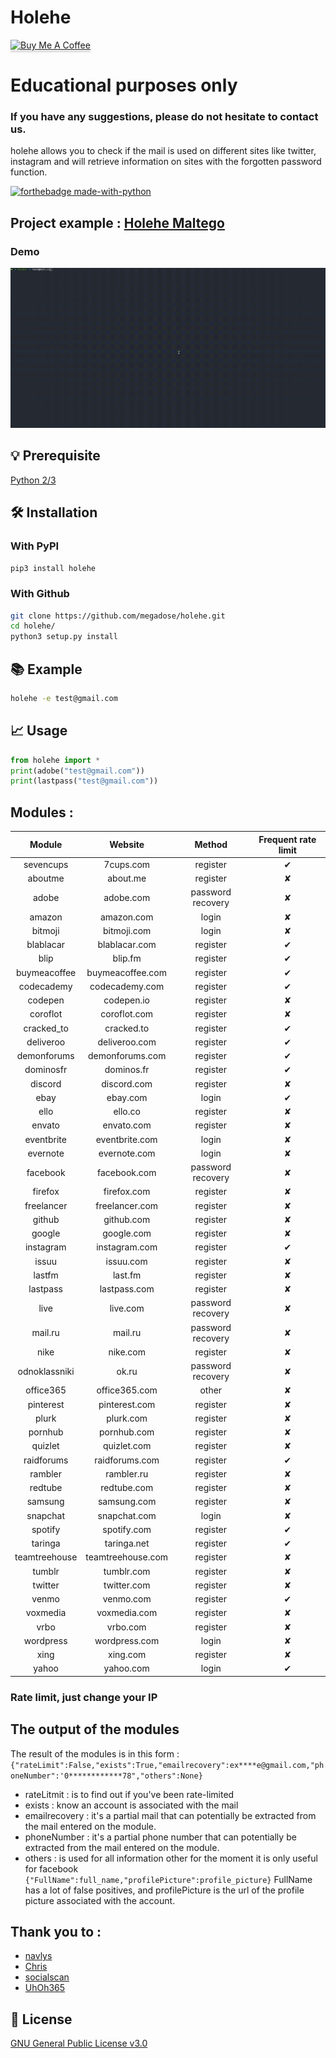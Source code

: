 # Holehe
<a href="https://www.buymeacoffee.com/megadose" target="_blank"><img src="https://www.buymeacoffee.com/assets/img/custom_images/orange_img.png" alt="Buy Me A Coffee" style="height: 41px !important;width: 174px !important;box-shadow: 0px 3px 2px 0px rgba(190, 190, 190, 0.5) !important;-webkit-box-shadow: 0px 3px 2px 0px rgba(190, 190, 190, 0.5) !important;" ></a>
# Educational purposes only

### If you have any suggestions, please do not hesitate to contact us.

holehe allows you to check if the mail is used on different sites like twitter, instagram and will retrieve information on sites with the forgotten password function.

[![forthebadge made-with-python](http://ForTheBadge.com/images/badges/made-with-python.svg)](https://www.python.org/)

## Project example : [Holehe Maltego](https://github.com/megadose/holehe-maltego)

### Demo

![](https://github.com/megadose/gif-demo/raw/master/holehe-demo.gif)

## 💡 Prerequisite

   [Python 2/3](https://www.python.org/downloads/release/python-370/)

## 🛠️ Installation

### With PyPI

```pip3 install holehe```

### With Github

```bash
git clone https://github.com/megadose/holehe.git
cd holehe/
python3 setup.py install
```

## 📚 Example

```bash
holehe -e test@gmail.com
```

## 📈 Usage

```python
from holehe import *
print(adobe("test@gmail.com"))
print(lastpass("test@gmail.com"))
```

## Modules :
|  Module     |    Website     |      Method       | Frequent rate limit |
| :-------:   | :-----------:  | :---------------: | :-----------------: |
|  sevencups  |   7cups.com    |     register      |          ✔          |
|  aboutme    |   about.me     |     register      |          ✘          |
|   adobe     |   adobe.com    | password recovery |          ✘          |
|  amazon     |  amazon.com    |       login       |          ✘          |
|  bitmoji    |  bitmoji.com   |       login       |          ✘          |
| blablacar   | blablacar.com  |     register      |          ✔          |
|    blip     |     blip.fm    |     register      |          ✔          |
|buymeacoffee |buymeacoffee.com|     register      |          ✔          |
| codecademy  | codecademy.com |     register      |          ✔          |
|  codepen    |   codepen.io   |     register      |          ✘          |
|  coroflot   |  coroflot.com  |     register      |          ✘          |
|  cracked_to |  cracked.to    |     register      |          ✔          |
|  deliveroo  | deliveroo.com  |     register      |          ✔          |
|demonforums  |demonforums.com |     register      |          ✔          |
|  dominosfr  |   dominos.fr   |     register      |          ✔          |
|  discord    |  discord.com   |     register      |          ✘          |
|   ebay      |   ebay.com     |       login       |          ✔          |
|   ello      |    ello.co     |     register      |          ✘          |
|  envato     |   envato.com   |     register      |          ✘          |
| eventbrite  | eventbrite.com |       login       |          ✘          |
| evernote    | evernote.com   |       login       |          ✘          |
| facebook    | facebook.com   | password recovery |          ✘          |
|  firefox    |  firefox.com   |     register      |          ✘          |
|freelancer   | freelancer.com |     register      |          ✘          |
|  github     |  github.com    |     register      |          ✘          |
| google      |   google.com   |     register      |          ✘          |
| instagram   | instagram.com  |     register      |          ✔          |
|  issuu      |   issuu.com    |     register      |          ✘          |
|  lastfm     |    last.fm     |     register      |          ✘          |
| lastpass    | lastpass.com   |     register      |          ✘          |
|   live      |   live.com     | password recovery |          ✘          |
|   mail.ru   |    mail.ru     | password recovery |          ✘          |
|   nike      |     nike.com   |     register      |          ✘          |
|odnoklassniki|    ok.ru       | password recovery |          ✘          |
| office365   | office365.com  |       other       |          ✘          |
| pinterest   | pinterest.com  |     register      |          ✘          |
|   plurk     |    plurk.com   |     register      |          ✘          |
|  pornhub    |   pornhub.com  |     register      |          ✘          |
|  quizlet    |   quizlet.com  |     register      |          ✘          |
|  raidforums | raidforums.com |     register      |          ✔          |
|  rambler    |   rambler.ru   |     register      |          ✘          |
|   redtube   |   redtube.com  |     register      |          ✘          |
|  samsung    |  samsung.com   |     register      |          ✘          |
|  snapchat   |  snapchat.com  |       login       |          ✘          |
|   spotify   |  spotify.com   |     register      |          ✔          |
|  taringa    |  taringa.net   |     register      |          ✔          |
|teamtreehouse|teamtreehouse.com|     register     |          ✘          |
|  tumblr     |  tumblr.com    |     register      |          ✘          |
|  twitter    |  twitter.com   |     register      |          ✘          |
|   venmo     |   venmo.com    |    register       |          ✔          |
|  voxmedia   | voxmedia.com   |     register      |          ✘          |
|   vrbo      |   vrbo.com     |     register      |          ✘          |
| wordpress   | wordpress.com  |       login       |          ✘          |
|   xing      |   xing.com     |     register      |          ✘          |
|   yahoo     |   yahoo.com    |       login       |          ✔          |

### Rate limit, just change your IP

## The output of the modules

The result of the modules is in this form : `` {"rateLimit":False,"exists":True,"emailrecovery":ex****e@gmail.com,"phoneNumber":'0************78","others":None}``

- rateLitmit : is to find out if you've been rate-limited
- exists : know an account is associated with the mail
- emailrecovery : it's a partial mail that can potentially be extracted from the mail entered on the module.
- phoneNumber : it's a partial phone number that can potentially be extracted from the mail entered on the module.
- others : is used for all information other for the moment it is only useful for facebook ``{"FullName":full_name,"profilePicture":profile_picture}`` FullName has a lot of false positives, and profilePicture is the url of the profile picture associated with the account.

## Thank you to :

- [ navlys ](https://twitter.com/navlys_/)
- [Chris](https://twitter.com/chris_kirsch)
- [socialscan](https://pypi.org/project/socialscan/)
- [UhOh365](https://github.com/Raikia/UhOh365)

## 📝 License

[GNU General Public License v3.0](https://www.gnu.org/licenses/gpl-3.0.fr.html)
